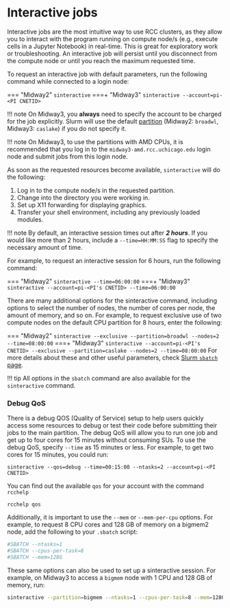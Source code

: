 # Interactive jobs
Interactive jobs are the most intuitive way to use RCC clusters, as they allow you to interact with the program running on compute node/s (e.g., execute cells in a Jupyter Notebook) in real-time. This is great for exploratory work or troubleshooting. An interactive job will persist until you disconnect from the compute node or until you reach the maximum requested time.  

To request an interactive job with default parameters, run the following command while connected to a login node:  

=== "Midway2"
    ```
    sinteractive
    ```
===+ "Midway3"
    ```
    sinteractive --account=pi-<PI CNETID>
    ```

!!! note
    On Midway3, you **always** need to specify the account to be charged for the job explicitly. Slurm will use the default [partition](../partitions.md) (Midway2: `broadwl`, Midway3: `caslake`) if you do not specify it.

!!! note
    On Midway3, to use the partitions with AMD CPUs, it is recommended that you log in to the `midway3-amd.rcc.uchicago.edu` login node and submit jobs from this login node. 

As soon as the requested resources become available, `sinteractive` will do the following: 
 
1. Log in to the compute node/s in the requested partition.  
2. Change into the directory you were working in.  
3. Set up X11 forwarding for displaying graphics.  
4. Transfer your shell environment, including any previously loaded modules.  

!!! note 
	By default, an interactive session times out after ***2 hours***. If you would like more than 2 hours, include a `--time=HH:MM:SS` flag to specify the necessary amount of time. 
	
For example, to request an interactive session for 6 hours, run the following command:

=== "Midway2"
    ```
    sinteractive --time=06:00:00
    ```
===+ "Midway3"
    ```
    sinteractive --account=pi-<PI's CNETID> --time=06:00:00
    ```

There are many additional options for the sinteractive command, including options to select the number of nodes, the number of cores per node, the amount of memory, and so on. For example, to request exclusive use of two compute nodes on the default CPU partition for 8 hours, enter the following:

=== "Midway2"
    ```
    sinteractive --exclusive --partition=broadwl --nodes=2 --time=08:00:00
    ```
===+ "Midway3"
    ```
    sinteractive --account=pi-<PI's CNETID> --exclusive --partition=caslake --nodes=2 --time=08:00:00
    ```
For more details about these and other useful parameters, check [Slurm `sbatch` page](./sbatch.md).

!!! tip
    All options in the `sbatch` command are also available for the `sinteractive` command. 

### Debug QoS 
There is a debug QOS (Quality of Service) setup to help users quickly access some resources to debug or test their code before submitting their jobs to the main partition. The debug QoS will allow you to run one job and get up to four cores for 15 minutes without consuming SUs. To use the debug QoS, specify `--time` as 15 minutes or less. For example, to get two cores for 15 minutes, you could run:

```
sinteractive --qos=debug --time=00:15:00 --ntasks=2 --account=pi-<PI CNETID>
```
You can find out the available `qos` for your account with the command `rcchelp`

```
rcchelp qos
```

Additionally, it is important to use the `--mem` or `--mem-per-cpu` options. For example, to request 8 CPU cores and 128 GB of memory on a bigmem2 node, add the following to your `.sbatch` script:

```bash
#SBATCH --ntasks=1
#SBATCH --cpus-per-task=8
#SBATCH --mem=128G
```

These same options can also be used to set up a sinteractive session. For example, on Midway3 to access a `bigmem` node with 1 CPU and 128 GB of memory, run: 

```bash
sinteractive --partition=bigmem --ntasks=1 --cpus-per-task=8 --mem=128G --account=pi-<PI CNETID>
```
